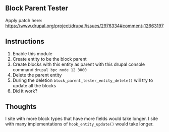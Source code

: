
## Block Parent Tester
Apply patch here: https://www.drupal.org/project/drupal/issues/2976334#comment-12663197


## Instructions
1. Enable this module
2. Create entity to be the block parent
3. Create blocks with this entity as parent with this drupal console command `drupal bpc node 12 3000`
4. Delete the parent entity
5. During the deletion `block_parent_tester_entity_delete()` will try to update all the blocks
6. Did it work?

## Thoughts
I site with more block types that have more fields would take longer. I site with many implementations of `hook_entity_update()` would take longer.  



